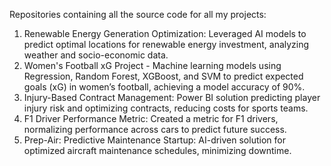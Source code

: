 Repositories containing all the source code for all my projects:
1. Renewable Energy Generation Optimization: Leveraged AI models to predict optimal locations for renewable energy investment, analyzing weather and socio-economic data.
2. Women's Football xG Project - Machine learning models using Regression, Random Forest, XGBoost, and SVM to predict expected goals (xG) in women’s football, achieving a model accuracy of 90%.
3. Injury-Based Contract Management: Power BI solution predicting player injury risk and optimizing contracts, reducing costs for sports teams.
4. F1 Driver Performance Metric: Created a metric for F1 drivers, normalizing performance across cars to predict future success.
5. Prep-Air: Predictive Maintenance Startup: AI-driven solution for optimized aircraft maintenance schedules, minimizing downtime.
